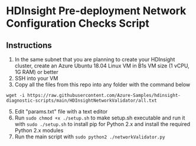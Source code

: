 # HDInsight Pre-deployment Network Configuration Checks Script 

## Instructions
1. In the same subnet that you are planning to create your HDInsight cluster, create an Azure Ubuntu 18.04 Linux VM in B1s VM size (1 vCPU, 1G RAM) or better
2. SSH into your VM
3. Copy all the files from this repo into any folder with the command below

`wget -i https://raw.githubusercontent.com/Azure-Samples/hdinsight-diagnostic-scripts/main/HDInsightNetworkValidator/all.txt`

5. Edit "params.txt" file with a text editor
6. Run `sudo chmod +x ./setup.sh` to make setup.sh executable and run it with `sudo ./setup.sh` to install pip for Python 2.x and install the required Python 2.x modules
7. Run the main script with `sudo python2 ./networkValidator.py`
